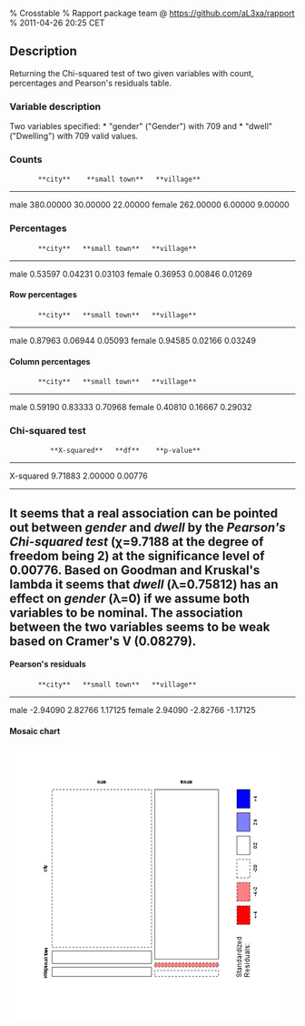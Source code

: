 % Crosstable
% Rapport package team @ https://github.com/aL3xa/rapport
% 2011-04-26 20:25 CET

## Description

Returning the Chi-squared test of two given variables with count,
percentages and Pearson's residuals table.

### Variable description

Two variables specified: \* "gender" ("Gender") with 709 and \* "dwell"
("Dwelling") with 709 valid values.

### Counts

           **city**    **small town**   **village**
  -------- ----------- ---------------- -------------
  male     380.00000   30.00000         22.00000
  female   262.00000   6.00000          9.00000

### Percentages

           **city**   **small town**   **village**
  -------- ---------- ---------------- -------------
  male     0.53597    0.04231          0.03103
  female   0.36953    0.00846          0.01269

#### Row percentages

           **city**   **small town**   **village**
  -------- ---------- ---------------- -------------
  male     0.87963    0.06944          0.05093
  female   0.94585    0.02166          0.03249

#### Column percentages

           **city**   **small town**   **village**
  -------- ---------- ---------------- -------------
  male     0.59190    0.83333          0.70968
  female   0.40810    0.16667          0.29032

### Chi-squared test

              **X-squared**   **df**    **p-value**
  ----------- --------------- --------- -------------
  X-squared   9.71883         2.00000   0.00776

  --------------------------------------------------------------------------------------------------------------------------------------------------------------------------------------------------------
  It seems that a real association can be pointed out between *gender* and *dwell* by the *Pearson's Chi-squared test* (χ=9.7188 at the degree of freedom being 2) at the significance level of 0.00776.
  Based on Goodman and Kruskal's lambda it seems that *dwell* (λ=0.75812) has an effect on *gender* (λ=0) if we assume both variables to be nominal.
  The association between the two variables seems to be weak based on Cramer's V (0.08279).
  --------------------------------------------------------------------------------------------------------------------------------------------------------------------------------------------------------

#### Pearson's residuals

           **city**   **small town**   **village**
  -------- ---------- ---------------- -------------
  male     -2.94090   2.82766          1.17125
  female   2.94090    -2.82766         -1.17125

#### Mosaic chart

![image](174005806d0dea09f20abab24746f774.png)
